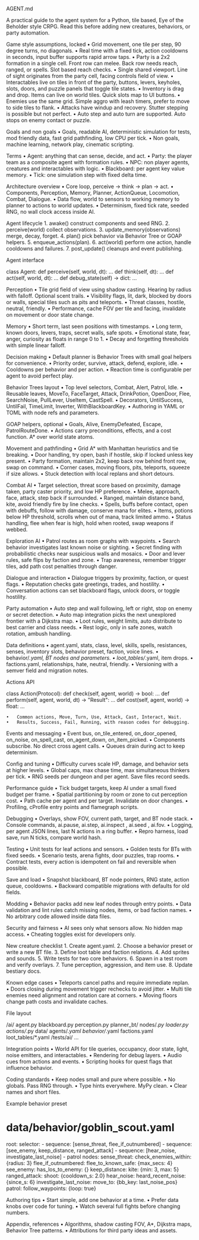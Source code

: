AGENT.md

A practical guide to the agent system for a Python, tile based, Eye of the Beholder style CRPG. Read this before adding new creatures, behaviors, or party automation.

Game style assumptions, locked
	•	Grid movement, one tile per step, 90 degree turns, no diagonals.
	•	Real time with a fixed tick, action cooldowns in seconds, input buffer supports rapid arrow taps.
	•	Party is a 2x2 formation in a single cell. Front row can melee. Back row needs reach, ranged, or spells. Slot based reach checks.
	•	Single shared viewport. Line of sight originates from the party cell, facing controls field of view.
	•	Interactables live on tiles in front of the party, buttons, levers, keyholes, slots, doors, and puzzle panels that toggle tile states.
	•	Inventory is drag and drop. Items can live on world tiles. Quick slots map to UI buttons.
	•	Enemies use the same grid. Simple aggro with leash timers, prefer to move to side tiles to flank.
	•	Attacks have windup and recovery. Stutter stepping is possible but not perfect.
	•	Auto step and auto turn are supported. Auto stops on enemy contact or puzzle.

Goals and non goals
	•	Goals, readable AI, deterministic simulation for tests, mod friendly data, fast grid pathfinding, low CPU per tick.
	•	Non goals, machine learning, network play, cinematic scripting.

Terms
	•	Agent: anything that can sense, decide, and act.
	•	Party: the player team as a composite agent with formation rules.
	•	NPC: non player agents, creatures and interactables with logic.
	•	Blackboard: per agent key value memory.
	•	Tick: one simulation step with fixed delta time.

Architecture overview
	•	Core loop, perceive -> think -> plan -> act.
	•	Components, Perception, Memory, Planner, ActionQueue, Locomotion, Combat, Dialogue.
	•	Data flow, world to sensors to working memory to planner to actions to world updates.
	•	Determinism, fixed tick rate, seeded RNG, no wall clock access inside AI.

Agent lifecycle
	1.	awake() construct components and seed RNG.
	2.	perceive(world) collect observations.
	3.	update_memory(observations) merge, decay, forget.
	4.	plan() pick behavior via Behavior Tree or GOAP helpers.
	5.	enqueue_actions(plan).
	6.	act(world) perform one action, handle cooldowns and failures.
	7.	post_update() cleanups and event publishing.

Agent interface

class Agent:
    def perceive(self, world, dt): ...
    def think(self, dt): ...
    def act(self, world, dt): ...
    def debug_state(self) -> dict: ...

Perception
	•	Tile grid field of view using shadow casting. Hearing by radius with falloff. Optional scent trails.
	•	Visibility flags, lit, dark, blocked by doors or walls, special tiles such as pits and teleports.
	•	Threat classes, hostile, neutral, friendly.
	•	Performance, cache FOV per tile and facing, invalidate on movement or door state change.

Memory
	•	Short term, last seen positions with timestamps.
	•	Long term, known doors, levers, traps, secret walls, safe spots.
	•	Emotional state, fear, anger, curiosity as floats in range 0 to 1.
	•	Decay and forgetting thresholds with simple linear falloff.

Decision making
	•	Default planner is Behavior Trees with small goal helpers for convenience.
	•	Priority order, survive, attack, defend, explore, idle.
	•	Cooldowns per behavior and per action.
	•	Reaction time is configurable per agent to avoid perfect play.

Behavior Trees layout
	•	Top level selectors, Combat, Alert, Patrol, Idle.
	•	Reusable leaves, MoveTo, FaceTarget, Attack, DrinkPotion, OpenDoor, Flee, SearchNoise, PullLever, UseItem, CastSpell.
	•	Decorators, UntilSuccess, UntilFail, TimeLimit, Inverter, WithBlackboardKey.
	•	Authoring in YAML or TOML with node refs and parameters.

GOAP helpers, optional
	•	Goals, Alive, EnemyDefeated, Escape, PatrolRouteDone.
	•	Actions carry preconditions, effects, and a cost function. A* over world state atoms.

Movement and pathfinding
	•	Grid A* with Manhattan heuristics and tie breaking.
	•	Door handling, try open, bash if hostile, skip if locked unless key present.
	•	Party formation, maintain 2x2, keep back row behind front row, swap on command.
	•	Corner cases, moving floors, pits, teleports, squeeze if size allows.
	•	Stuck detection with local replans and short detours.

Combat AI
	•	Target selection, threat score based on proximity, damage taken, party caster priority, and low HP preference.
	•	Melee, approach, face, attack, step back if surrounded.
	•	Ranged, maintain distance band, kite, avoid friendly fire by line checks.
	•	Spells, buffs before contact, open with debuffs, follow with damage, conserve mana for elites.
	•	Items, potions below HP threshold, scrolls when out of mana, track limited ammo.
	•	Status handling, flee when fear is high, hold when rooted, swap weapons if webbed.

Exploration AI
	•	Patrol routes as room graphs with waypoints.
	•	Search behavior investigates last known noise or sighting.
	•	Secret finding with probabilistic checks near suspicious walls and mosaics.
	•	Door and lever rules, safe flips by faction and zone.
	•	Trap awareness, remember trigger tiles, add path cost penalties through danger.

Dialogue and interaction
	•	Dialogue triggers by proximity, faction, or quest flags.
	•	Reputation checks gate greetings, trades, and hostility.
	•	Conversation actions can set blackboard flags, unlock doors, or toggle hostility.

Party automation
	•	Auto step and wall following, left or right, stop on enemy or secret detection.
	•	Auto map integration picks the next unexplored frontier with a Dijkstra map.
	•	Loot rules, weight limits, auto distribute to best carrier and class needs.
	•	Rest logic, only in safe zones, watch rotation, ambush handling.

Data definitions
	•	agent.yaml, stats, class, level, skills, spells, resistances, senses, inventory slots, behavior preset, faction, voice lines.
	•	behavior/*.yaml, BT nodes and parameters.
	•	loot_tables/*.yaml, item drops.
	•	factions.yaml, relationships, hate, neutral, friendly.
	•	Versioning with a semver field and migration notes.

Actions API

class Action(Protocol):
    def check(self, agent, world) -> bool: ...
    def perform(self, agent, world, dt) -> "Result": ...
    def cost(self, agent, world) -> float: ...

	•	Common actions, Move, Turn, Use, Attack, Cast, Interact, Wait.
	•	Results, Success, Fail, Running, with reason codes for debugging.

Events and messaging
	•	Event bus, on_tile_entered, on_door_opened, on_noise, on_spell_cast, on_agent_down, on_item_picked.
	•	Components subscribe. No direct cross agent calls.
	•	Queues drain during act to keep determinism.

Config and tuning
	•	Difficulty curves scale HP, damage, and behavior sets at higher levels.
	•	Global caps, max chase time, max simultaneous thinkers per tick.
	•	RNG seeds per dungeon and per agent. Save files record seeds.

Performance guide
	•	Tick budget targets, keep AI under a small fixed budget per frame.
	•	Spatial partitioning by room or zone to cut perception cost.
	•	Path cache per agent and per target. Invalidate on door changes.
	•	Profiling, cProfile entry points and flamegraph scripts.

Debugging
	•	Overlays, show FOV, current path, target, and BT node stack.
	•	Console commands, ai.pause, ai.step, ai.inspect <id>, ai.seed <n>, ai.fov.
	•	Logging, per agent JSON lines, last N actions in a ring buffer.
	•	Repro harness, load save, run N ticks, compare world hash.

Testing
	•	Unit tests for leaf actions and sensors.
	•	Golden tests for BTs with fixed seeds.
	•	Scenario tests, arena fights, door puzzles, trap rooms.
	•	Contract tests, every action is idempotent on fail and reversible when possible.

Save and load
	•	Snapshot blackboard, BT node pointers, RNG state, action queue, cooldowns.
	•	Backward compatible migrations with defaults for old fields.

Modding
	•	Behavior packs add new leaf nodes through entry points.
	•	Data validation and lint rules catch missing nodes, items, or bad faction names.
	•	No arbitrary code allowed inside data files.

Security and fairness
	•	AI sees only what sensors allow. No hidden map access.
	•	Cheating toggles exist for developers only.

New creature checklist
	1.	Create agent.yaml.
	2.	Choose a behavior preset or write a new BT file.
	3.	Define loot table and faction relations.
	4.	Add sprites and sounds.
	5.	Write tests for two core behaviors.
	6.	Spawn in a test room and verify overlays.
	7.	Tune perception, aggression, and item use.
	8.	Update bestiary docs.

Known edge cases
	•	Teleports cancel paths and require immediate replan.
	•	Doors closing during movement trigger rechecks to avoid jitter.
	•	Multi tile enemies need alignment and rotation care at corners.
	•	Moving floors change path costs and invalidate caches.

File layout

/ai/
  agent.py
  blackboard.py
  perception.py
  planner_bt/
    nodes/*.py
    loader.py
  actions/*.py
  data/
    agents/*.yaml
    behavior/*.yaml
    factions.yaml
    loot_tables/*.yaml
/tests/ai/
  ...

Integration points
	•	World API for tile queries, occupancy, door state, light, noise emitters, and interactables.
	•	Rendering for debug layers.
	•	Audio cues from actions and events.
	•	Scripting hooks for quest flags that influence behavior.

Coding standards
	•	Keep nodes small and pure where possible.
	•	No globals. Pass RNG through.
	•	Type hints everywhere. MyPy clean.
	•	Clear names and short files.

Example behavior preset

# data/behavior/goblin_scout.yaml
root:
  selector:
    - sequence: [sense_threat, flee_if_outnumbered]
    - sequence: [see_enemy, keep_distance, ranged_attack]
    - sequence: [hear_noise, investigate_last_noise]
    - patrol
nodes:
  sense_threat: check_enemies_within: {radius: 3}
  flee_if_outnumbered: flee_to_known_safe: {max_secs: 4}
  see_enemy: has_los_to_enemy: {}
  keep_distance: kite: {min: 3, max: 5}
  ranged_attack: shoot: {cooldown_s: 2.0}
  hear_noise: heard_recent_noise: {since_s: 6}
  investigate_last_noise: move_to: {bb_key: last_noise_pos}
  patrol: follow_waypoints: {loop: true}

Authoring tips
	•	Start simple, add one behavior at a time.
	•	Prefer data knobs over code for tuning.
	•	Watch several full fights before changing numbers.

Appendix, references
	•	Algorithms, shadow casting FOV, A*, Dijkstra maps, Behavior Tree patterns.
	•	Attributions for third party ideas and assets.
